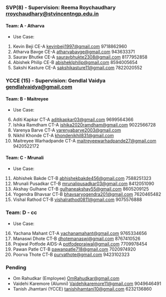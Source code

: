 ### SVP(8) - Supervision: Reema Roychaudhary rroychaudhary@stvincentngp.edu.in
#### Team: A - Atharva
- Use Case: 
1. Kevin Beji CE-A kevinbeji1997@gmail.com 9718862960 
2. Atharva Bavge CE-A atharvabavge@gmail.com 943633371 
3. Saurav Bhutke CE-A sauravbhukte2308@gmail.com 8177952858 
4. Abishek Philip CE-B abisheklphilip@gmail.com 8594005654 
5. Sakshi Kasture CE-A sakshikasture11@gmail.com 7822020552 

### YCCE (15) - Supervision: Gendlal Vaidya gendlalvaidya@gmail.com
#### Team: B - Maitreyee
- Use Case: 
6. Aditi Kapkar CT-A 	aditikapkar03@gmail.com 9699564366
7. Ishika Ramdham 	CT-A 	ishika2020ramdham@gmail.com	9022566728
8. Varenya Barve CT-A  varenyabarve2003@gmail.com
9. Nikhil Khonde CT-A  khondenikhil831@gmail.com
10. Maitreyee Warhadpande CT-A maitreyeewarhadpande27@gmail.com 9420522172

#### Team: C - Mrunali
- Use Case: 
11. Abhishek Bakde	CT-B	abhishekbakde456@gmail.com	7588251323
12. Mrunali Pusadkar CT-B	mrunalipusadkar03@gmail.com	8412051090
13. Akshay Gulhane CT-B	gulhaneakshay55@gmail.com	8605209125
14. Yogendra Bhavsar	CT-B	bhavsaryogendra201@gmail.com	7620465482
15. Vishal Rathod CT-B	vishalrathod0811@gmail.com	9075576888

### Team: D - cc
- Use Case: 
16. Yachana Mahant CT-A 	yachanamahant@gmail.com	9765334656
17. Manaswi Dhote CT-B			dhotemanaswi@gmail.com 8767410526
18. Prajwal Potfode	AIDS-A	potfodeprajwal@gmail.com	7709978454
19. Pawan Patle CT-B		pawanpatle718@gmail.com	7020974920
20. Poorva Thote	CT-B		purvathote@gmail.com 9423102323

### Pending
- Om Rahudkar (Employee) OmRahudkar@gmail.com
- Vaidehi Karemore (Alumni) Vaidehikaremore11@gmail.com 9049646491
- Tanish Jhamtani (YCCE) tanishjhamtani10@gmail.com 6232136860

